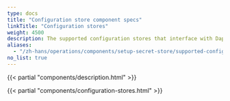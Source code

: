 ```yaml
---
type: docs
title: "Configuration store component specs"
linkTitle: "Configuration stores"
weight: 4500
description: The supported configuration stores that interface with Dapr
aliases:
  - "/zh-hans/operations/components/setup-secret-store/supported-configuration-stores/"
no_list: true
---
```


{{< partial "components/description.html" >}}

{{< partial "components/configuration-stores.html" >}}
